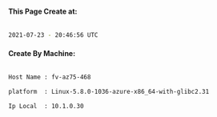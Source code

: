 
   
#### This Page Create at:

```bash

2021-07-23 - 20:46:56 UTC

```

#### Create By Machine:

```bash

Host Name : fv-az75-468

platform  : Linux-5.8.0-1036-azure-x86_64-with-glibc2.31

Ip Local  : 10.1.0.30

```

